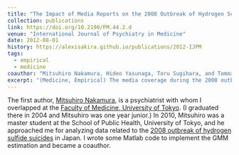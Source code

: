 ```yaml
---
title: "The Impact of Media Reports on the 2008 Outbreak of Hydrogen Sulfide Suicides in Japan"
collection: publications
link: https://doi.org/10.2190/PM.44.2.d
venue: "International Journal of Psychiatry in Medicine"
date: 2012-08-01
history: https://alexisakira.github.io/publications/2012-IJPM
tags:
  - empirical
  - medicine
coauthor: "Mitsuhiro Nakamura, Hideo Yasunaga, Toru Sugihara, and Tomoaki Imamura"
excerpt: "(Medicine, Empirical) The media coverage during the 2008 outbreak of hydrogen sulfide suicides in Japan caused more suicides."
---
```


The first author, [Mitsuhiro Nakamura](https://www.shinano-mc.com/?page_id=122), is a psychiatrist with whom I overlapped at the [Faculty of Medicine, University of Tokyo](https://www.u-tokyo.ac.jp/en/academics/facultyofmedicine.html). (I graduated there in 2004 and Mitsuhiro was one year junior.) In 2010, Mitsuhiro was a master student at the School of Public Health, University of Tokyo, and he approached me for analyzing data related to the [2008 outbreak of hydrogen sulfide suicides](https://doi.org/10.1186/1745-6673-5-28) in Japan. I wrote some Matlab code to implement the GMM estimation and became a coauthor.